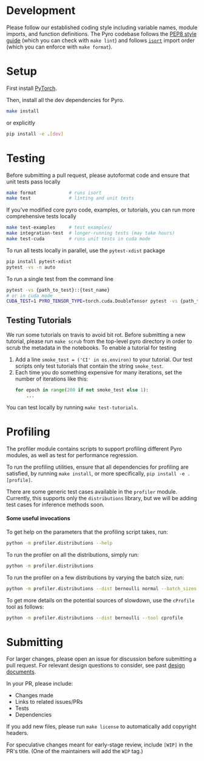 # Development

Please follow our established coding style including variable names, module imports, and function definitions.
The Pyro codebase follows the [PEP8 style guide](https://www.python.org/dev/peps/pep-0008/)
(which you can check with `make lint`) and follows
[`isort`](https://github.com/timothycrosley/isort) import order (which you can enforce with `make format`).

# Setup

First install [PyTorch](http://pytorch.org/).

Then, install all the dev dependencies for Pyro.
```sh
make install
```
or explicitly
```sh
pip install -e .[dev]
```

# Testing

Before submitting a pull request, please autoformat code and ensure that unit tests pass locally
```sh
make format            # runs isort
make test              # linting and unit tests
```

If you've modified core pyro code, examples, or tutorials, you can run more comprehensive tests locally
```sh
make test-examples     # test examples/
make integration-test  # longer-running tests (may take hours)
make test-cuda         # runs unit tests in cuda mode
```

To run all tests locally in parallel, use the `pytest-xdist` package
```sh
pip install pytest-xdist
pytest -vs -n auto
```

To run a single test from the command line
```sh
pytest -vs {path_to_test}::{test_name}
# or in cuda mode
CUDA_TEST=1 PYRO_TENSOR_TYPE=torch.cuda.DoubleTensor pytest -vs {path_to_test}::{test_name}
```

## Testing Tutorials

We run some tutorials on travis to avoid bit rot.
Before submitting a new tutorial, please run `make scrub` from 
the top-level pyro directory in order to scrub the metadata in 
the notebooks.
To enable a tutorial for testing

1.  Add a line `smoke_test = ('CI' in os.environ)` to your tutorial. Our test
    scripts only test tutorials that contain the string `smoke_test`.
2.  Each time you do something expensive for many iterations, set the number
    of iterations like this:
    ```py
    for epoch in range(200 if not smoke_test else 1):
        ...
    ```

You can test locally by running `make test-tutorials`.

# Profiling

The profiler module contains scripts to support profiling different 
Pyro modules, as well as test for performance regression.

To run the profiling utilities, ensure that all dependencies for profiling are satisfied, 
by running `make install`, or more specifically, `pip install -e .[profile]`.

There are some generic test cases available in the `profiler` module. Currently, this supports 
only the `distributions` library, but we will be adding test cases for inference methods
soon.

#### Some useful invocations

To get help on the parameters that the profiling script takes, run: 

```sh
python -m profiler.distributions --help
```

To run the profiler on all the distributions, simply run:

```sh
python -m profiler.distributions
```

To run the profiler on a few distributions by varying the batch size, run:

```sh
python -m profiler.distributions --dist bernoulli normal --batch_sizes 1000 100000 
```

To get more details on the potential sources of slowdown, use the `cProfile` tool
 as follows:

```sh
python -m profiler.distributions --dist bernoulli --tool cprofile
```

# Submitting

For larger changes, please open an issue for discussion before submitting a pull request.
For relevant design questions to consider, see past
[design documents](https://github.com/pyro-ppl/pyro/wiki/Design-Docs).

In your PR, please include:
- Changes made
- Links to related issues/PRs
- Tests
- Dependencies

If you add new files, please run `make license` to automatically add copyright headers.

For speculative changes meant for early-stage review, include `[WIP]` in the PR's title. 
(One of the maintainers will add the `WIP` tag.)
